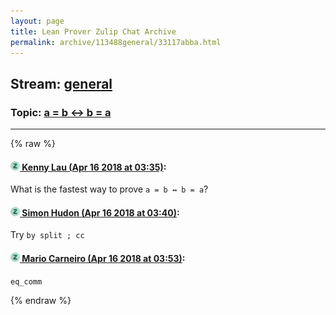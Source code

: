 ```yaml
---
layout: page
title: Lean Prover Zulip Chat Archive 
permalink: archive/113488general/33117abba.html
---
```


## Stream: [general](index.html)
### Topic: [a = b ↔ b = a](33117abba.html)

---


{% raw %}
#### [![Click to go to Zulip](../../assets/img/zulip2.png) Kenny Lau (Apr 16 2018 at 03:35)](https://leanprover.zulipchat.com/#narrow/stream/113488-general/topic/a%20%3D%20b%20%E2%86%94%20b%20%3D%20a/near/125129742):
What is the fastest way to prove `a = b ↔ b = a`?

#### [![Click to go to Zulip](../../assets/img/zulip2.png) Simon Hudon (Apr 16 2018 at 03:40)](https://leanprover.zulipchat.com/#narrow/stream/113488-general/topic/a%20%3D%20b%20%E2%86%94%20b%20%3D%20a/near/125129876):
Try `by split ; cc`

#### [![Click to go to Zulip](../../assets/img/zulip2.png) Mario Carneiro (Apr 16 2018 at 03:53)](https://leanprover.zulipchat.com/#narrow/stream/113488-general/topic/a%20%3D%20b%20%E2%86%94%20b%20%3D%20a/near/125130206):
`eq_comm`


{% endraw %}
